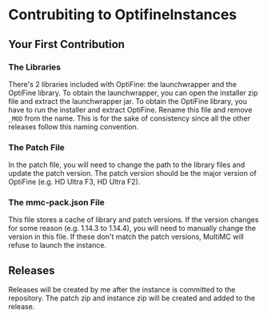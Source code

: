 # Contrubiting to OptifineInstances

## Your First Contribution

### The Libraries
There's 2 libraries included with OptiFine: the launchwrapper 
and the OptiFine library. To obtain the launchwrapper, you can 
open the installer zip file and extract the launchwrapper jar. 
To obtain the OptiFine library, you have to run the installer 
and extract OptiFine. Rename this file and remove `_MOD` from 
the name. This is for the sake of consistency since all the 
other releases follow this naming convention.

### The Patch File
In the patch file, you will need to change the path to the 
library files and update the patch version. The patch version 
should be the major version of OptiFine (e.g. HD Ultra F3, 
HD Ultra F2).

### The mmc-pack.json File
This file stores a cache of library and patch versions. If the 
version changes for some reason (e.g. 1.14.3 to 1.14.4), you 
will need to manually change the version in this file. If these 
don't match the patch versions, MultiMC will refuse to launch 
the instance.

## Releases
Releases will be created by me after the instance is committed 
to the repository. The patch zip and instance zip will be 
created and added to the release.
